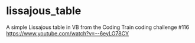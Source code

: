 # lissajous_table

A simple Lissajous table in VB from the Coding Train coding challenge #116 
https://www.youtube.com/watch?v=--6eyLO78CY

